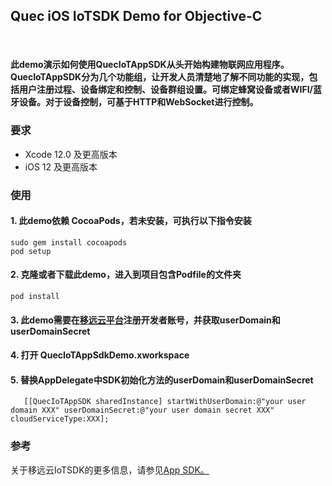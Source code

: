 
<!--# quec-app-advanced-baidu-map-->

## Quec iOS IoTSDK Demo for Objective-C
</br>

#### 此demo演示如何使用QuecIoTAppSDK从头开始构建物联网应用程序。QuecIoTAppSDK分为几个功能组，让开发人员清楚地了解不同功能的实现，包括用户注册过程、设备绑定和控制、设备群组设置。可绑定蜂窝设备或者WIFI/蓝牙设备。对于设备控制，可基于HTTP和WebSocket进行控制。


### 要求
- Xcode 12.0 及更高版本
- iOS 12 及更高版本


### 使用

#### 1. 此demo依赖 CocoaPods，若未安装，可执行以下指令安装
```
sudo gem install cocoapods
pod setup
```

#### 2. 克隆或者下载此demo，进入到项目包含Podfile的文件夹
```
pod install
```

#### 3.  此demo需要在[移远云平台](https://iot-cloud.quectel.com/)注册开发者账号，并获取userDomain和userDomainSecret

#### 4. 打开 QuecIoTAppSdkDemo.xworkspace

#### 5.  替换AppDelegate中SDK初始化方法的userDomain和userDomainSecret

```
   [[QuecIoTAppSDK sharedInstance] startWithUserDomain:@"your user domain XXX" userDomainSecret:@"your user domain secret XXX" cloudServiceType:XXX];
```
### 参考
关于移远云IoTSDK的更多信息，请参见[App SDK。](https://github.com/thridparty-cloud2/quecloud-iot-ios-sdk-demo-objc/blob/master/API.md)